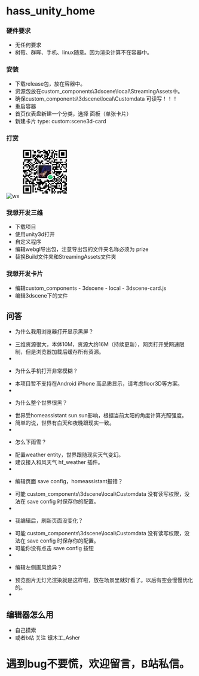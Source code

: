 # hass_unity_home

### 硬件要求
+ 无任何要求
+ 树莓、群晖、手机、linux随意。因为渲染计算不在容器中。

### 安装
+ 下载release包，放在容器中。
+ 资源包放在custom_components\3dscene\local\StreamingAssets中。
+ 确保custom_components\3dscene\local\Customdata 可读写！！！
+ 重启容器
+ 首页仪表盘新建一个分类，选择 面板（单张卡片）
+ 新建卡片 type: custom:scene3d-card

### 打赏
![wx](http://cdn.asherlink.top/wxskm.jpg) ![wx](/Other/wxskm.jpg)

### 我想开发三维
+ 下载项目
+ 使用unity3d打开
+ 自定义程序
+ 编辑webgl导出包，注意导出包的文件夹名称必须为 prize
+ 替换Build文件夹和StreamingAssets文件夹

### 我想开发卡片
+ 编辑custom_components - 3dscene - local - 3dscene-card.js
+ 编辑3dscene下的文件

## 问答
+ 为什么我用浏览器打开显示黑屏？
- 三维资源很大，本体10M，资源大约16M（持续更新），网页打开受网速限制，但是浏览器加载后缓存所有资源。
-
+ 为什么手机打开非常模糊？
- 本项目暂不支持在Android iPhone 高品质显示，请考虑floor3D等方案。
-
+ 为什么整个世界很黑？
- 世界受homeassistant sun.sun影响，根据当前太阳的角度计算光照强度。
- 简单的说，世界有白天和夜晚跟现实一致。
-
+ 怎么下雨雪？
- 配置weather entity，世界跟随现实天气变幻。
- 建议接入和风天气 hf_weather 插件。
-
+ 编辑页面 save config，homeassistant报错？
- 可能 custom_components\3dscene\local\Customdata 没有读写权限，没法在 save config 时保存你的配置。
-
+ 我编辑后，刷新页面没变化？
- 可能 custom_components\3dscene\local\Customdata 没有读写权限，没法在 save config 时保存你的配置。
- 可能你没有点击 save config 按钮
-
+ 编辑左侧画风诡异？
- 预览图片无灯光渲染就是这样啦，放在场景里就好看了。以后有空会慢慢优化的。
-
## 编辑器怎么用
+ 自己摸索
+ 或者b站 关注 锯木工_Asher 

# 遇到bug不要慌，欢迎留言，B站私信。
